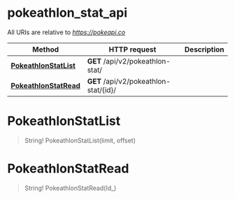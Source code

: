 # pokeathlon_stat_api

All URIs are relative to *https://pokeapi.co*

Method | HTTP request | Description
------------- | ------------- | -------------
[**PokeathlonStatList**](pokeathlon_stat_api.md#PokeathlonStatList) | **GET** /api/v2/pokeathlon-stat/ | 
[**PokeathlonStatRead**](pokeathlon_stat_api.md#PokeathlonStatRead) | **GET** /api/v2/pokeathlon-stat/{id}/ | 


<a name="PokeathlonStatList"></a>
# **PokeathlonStatList**
> String! PokeathlonStatList(limit, offset)


<a name="PokeathlonStatRead"></a>
# **PokeathlonStatRead**
> String! PokeathlonStatRead(Id_)


